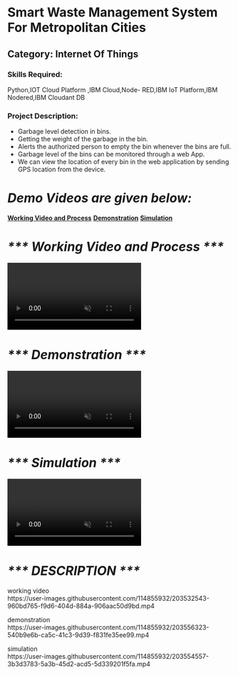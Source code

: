 <h1>Smart Waste Management System For Metropolitan Cities</h1>

<h2>Category: Internet Of Things</h2>

<h3>Skills Required:</h3>

Python,IOT Cloud Platform ,IBM Cloud,Node- RED,IBM IoT Platform,IBM Nodered,IBM Cloudant DB

<h3>Project Description:</h3>

<ul>

  <li>Garbage level detection in bins.</li>

  <li>Getting the weight of the garbage in the bin. </li>

  <li>Alerts the authorized person to empty the bin whenever the bins are full.</li>

  <li>Garbage level of the bins can be monitored through a web App.</li>

  <li>We can view the location of every bin in the web application by sending GPS location from the device.</li>

</ul>

<h1><em><strong>Demo Videos are given below:</strong></em></h1>

 **[Working Video and Process](https://user-images.githubusercontent.com/114855932/203532543-960bd765-f9d6-404d-884a-906aac50d9bd.mp4)**
 **[Demonstration](https://user-images.githubusercontent.com/114855932/203556323-540b9e6b-ca5c-41c3-9d39-f831fe35ee99.mp4)**
 **[Simulation](https://user-images.githubusercontent.com/114855932/203554557-3b3d3783-5a3b-45d2-acd5-5d339201f5fa.mp4)**

<h1><em><strong>*** Working Video and Process ***</strong></em></h1>

<video src="https://user-images.githubusercontent.com/114855932/203532543-960bd765-f9d6-404d-884a-906aac50d9bd.mp4" data-canonical-src="https://user-images.githubusercontent.com/114855932/203532543-960bd765-f9d6-404d-884a-906aac50d9bd.mp4" controls="controls" muted="muted" class="d-block rounded-bottom-2 border-top width-fit" style="max-height:640px;">

  </video>


<h1><em><strong>*** Demonstration ***</strong></em></h1>

 <video src="https://user-images.githubusercontent.com/114855932/203556323-540b9e6b-ca5c-41c3-9d39-f831fe35ee99.mp4" data-canonical-src="https://user-images.githubusercontent.com/114855932/203556323-540b9e6b-ca5c-41c3-9d39-f831fe35ee99.mp4" controls="controls" muted="muted" class="d-block rounded-bottom-2 border-top width-fit" style="max-height:640px;">

  </video>


<h1><em><strong>*** Simulation ***</strong></em></h1>

<video src="https://user-images.githubusercontent.com/114855932/203554557-3b3d3783-5a3b-45d2-acd5-5d339201f5fa.mp4" data-canonical-src="https://user-images.githubusercontent.com/114855932/203554557-3b3d3783-5a3b-45d2-acd5-5d339201f5fa.mp4" controls="controls" muted="muted" class="d-block rounded-bottom-2 border-top width-fit" style="max-height:640px;">

  </video>


<h1><em><strong>*** DESCRIPTION ***</strong></em></h1>
<p>working video<br>
https://user-images.githubusercontent.com/114855932/203532543-960bd765-f9d6-404d-884a-906aac50d9bd.mp4
<p>demonstration<br>
https://user-images.githubusercontent.com/114855932/203556323-540b9e6b-ca5c-41c3-9d39-f831fe35ee99.mp4
<p>simulation<br>
https://user-images.githubusercontent.com/114855932/203554557-3b3d3783-5a3b-45d2-acd5-5d339201f5fa.mp4



